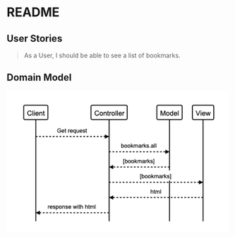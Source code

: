 # README

## User Stories

>As a User, I should be able to see a list of bookmarks.

## Domain Model

![Bookmark Manager Domain Model](Assets/domain_model_1.png)
